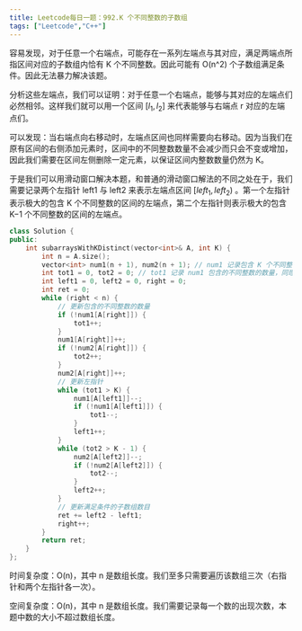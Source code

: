 ```yaml
---
title: Leetcode每日一题：992.K 个不同整数的子数组
tags: ["Leetcode","C++"]
---
```


容易发现，对于任意一个右端点，可能存在一系列左端点与其对应，满足两端点所指区间对应的子数组内恰有 K 个不同整数。因此可能有 O(n^2) 个子数组满足条件。因此无法暴力解决该题。

分析这些左端点，我们可以证明：对于任意一个右端点，能够与其对应的左端点们必然相邻。这样我们就可以用一个区间 $[l_1,l_2]$ 来代表能够与右端点 r 对应的左端点们。

可以发现：当右端点向右移动时，左端点区间也同样需要向右移动。因为当我们在原有区间的右侧添加元素时，区间中的不同整数数量不会减少而只会不变或增加，因此我们需要在区间左侧删除一定元素，以保证区间内整数数量仍然为 K。

于是我们可以用滑动窗口解决本题，和普通的滑动窗口解法的不同之处在于，我们需要记录两个左指针 left1 与 left2 来表示左端点区间 $[\textit{left}_1,\textit{left}_2)$ 。第一个左指针表示极大的包含 K 个不同整数的区间的左端点，第二个左指针则表示极大的包含 K−1 个不同整数的区间的左端点。

~~~c++
class Solution {
public:
    int subarraysWithKDistinct(vector<int>& A, int K) {
        int n = A.size();
        vector<int> num1(n + 1), num2(n + 1); // num1 记录包含 K 个不同整数的子数组， num2 记录包含 K-1 个不同整数的子数组
        int tot1 = 0, tot2 = 0; // tot1 记录 num1 包含的不同整数的数量，同理 tot2 记录 num2
        int left1 = 0, left2 = 0, right = 0;
        int ret = 0;
        while (right < n) {
            // 更新包含的不同整数的数量
            if (!num1[A[right]]) {
                tot1++;
            }
            num1[A[right]]++;
            if (!num2[A[right]]) {
                tot2++;
            }
            num2[A[right]]++;
            // 更新左指针
            while (tot1 > K) {
                num1[A[left1]]--;
                if (!num1[A[left1]]) {
                    tot1--;
                }
                left1++;
            }
            while (tot2 > K - 1) {
                num2[A[left2]]--;
                if (!num2[A[left2]]) {
                    tot2--;
                }
                left2++;
            }
            // 更新满足条件的子数组数目
            ret += left2 - left1;
            right++;
        }
        return ret;
    }
};
~~~

时间复杂度：O(n)，其中 n 是数组长度。我们至多只需要遍历该数组三次（右指针和两个左指针各一次）。

空间复杂度：O(n)，其中 n 是数组长度。我们需要记录每一个数的出现次数，本题中数的大小不超过数组长度。
